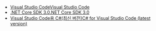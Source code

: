 * [<span data-ttu-id="f046a-101">Visual Studio Code</span><span class="sxs-lookup"><span data-stu-id="f046a-101">Visual Studio Code</span></span>](https://code.visualstudio.com/download)
* [<span data-ttu-id="f046a-102">.NET Core SDK 3.0</span><span class="sxs-lookup"><span data-stu-id="f046a-102">.NET Core SDK 3.0</span></span>](https://dotnet.microsoft.com/download/dotnet-core/3.0)
* [<span data-ttu-id="f046a-103">Visual Studio Code용 C#(최신 버전)</span><span class="sxs-lookup"><span data-stu-id="f046a-103">C# for Visual Studio Code (latest version)</span></span>](https://marketplace.visualstudio.com/items?itemName=ms-vscode.csharp)